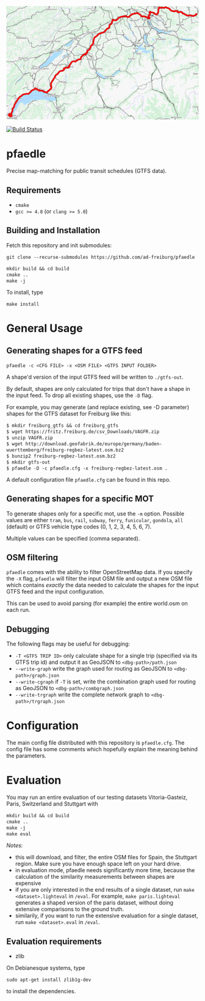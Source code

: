 ![Map-Matched path of a single train through Switzerland](geo/schweiz_mmatched.png?raw=true)

[![Build
Status](https://travis-ci.org/ad-freiburg/pfaedle.svg?branch=master)](https://travis-ci.org/ad-freiburg/pfaedle)

# pfaedle

Precise map-matching for public transit schedules (GTFS data).

## Requirements

 * `cmake`
 * `gcc >= 4.8` (or `clang >= 5.0`)

## Building and Installation

Fetch this repository and init submodules:

```
git clone --recurse-submodules https://github.com/ad-freiburg/pfaedle
```

```
mkdir build && cd build
cmake ..
make -j
```

To install, type
```
make install
```

# General Usage

## Generating shapes for a GTFS feed

```
pfaedle -c <CFG FILE> -x <OSM FILE> <GTFS INPUT FOLDER>
```

A shape'd version of the input GTFS feed will be written to `./gtfs-out`.

By default, shapes are only calculated for trips that don't have a shape in the
input feed. To drop all existing shapes, use the `-D` flag.

For example, you may generate (and replace existing, see -D parameter) shapes for the GTFS dataset for Freiburg like this:

```
$ mkdir freiburg_gtfs && cd freiburg_gtfs
$ wget https://fritz.freiburg.de/csv_Downloads/VAGFR.zip
$ unzip VAGFR.zip
$ wget http://download.geofabrik.de/europe/germany/baden-wuerttemberg/freiburg-regbez-latest.osm.bz2
$ bunzip2 freiburg-regbez-latest.osm.bz2
$ mkdir gtfs-out
$ pfaedle -D -c pfaedle.cfg -x freiburg-regbez-latest.osm .
```

A default configuration file `pfaedle.cfg` can be found in this repo.


## Generating shapes for a specific MOT

To generate shapes only for a specific mot, use the `-m` option. Possible
values are either `tram`, `bus`, `rail`, `subway`, `ferry`, `funicular`,
`gondola`, `all` (default) or GTFS vehicle type codes (0, 1, 2, 3, 4, 5, 6, 7).

Multiple values can be specified (comma separated).

## OSM filtering

`pfaedle` comes with the ability to filter OpenStreetMap data. If you specify
the `-X` flag, `pfaedle` will filter the input OSM file and output a new OSM
file which contains *exactly* the data needed to calculate the shapes for the
input GTFS feed and the input configuration.

This can be used to avoid parsing (for example) the entire world.osm on each
run.

## Debugging

The following flags may be useful for debugging:

 * `-T <GTFS TRIP ID>` only calculate shape for a single trip (specified via its GTFS trip id) and output it as GeoJSON to
   `<dbg-path>/path.json`
 * `--write-graph` write the graph used for routing as GeoJSON to
   `<dbg-path>/graph.json`
 * `--write-cgraph` if `-T` is set, write the combination graph used for
   routing as GeoJSON to `<dbg-path>/combgraph.json`
 * `--write-trgraph` write the complete network graph to `<dbg-path>/trgraph.json`

# Configuration

The main config file distributed with this repository is `pfaedle.cfg`. The
config file has some comments which hopefully explain the meaning behind the
parameters.

# Evaluation

You may run an entire evaluation of our testing datasets Vitoria-Gasteiz, Paris, Switzerland and
Stuttgart with

```
mkdir build && cd build
cmake ..
make -j
make eval
```

*Notes:*
 * this will download, and filter, the entire OSM files for Spain, the
Stuttgart region. Make sure you have enough space left on your hard drive.
 * in evaluation mode, pfaedle needs significantly more time, because the
   calculation of the similarity measurements between shapes are expensive
 * if you are only interested in the end results of a single dataset, run
   `make <dataset>.lighteval` in `/eval`. For example, `make paris.lighteval`
   generates a shaped version of the paris dataset, without doing extensive
   comparisons to the ground truth.
 * similarily, if you want to run the extensive evaluation for a single dataset,
   run `make <dataset>.eval` in `/eval`.


## Evaluation requirements

 * zlib

On Debianesque systems, type

```
sudo apt-get install zlib1g-dev
```

to install the dependencies.
